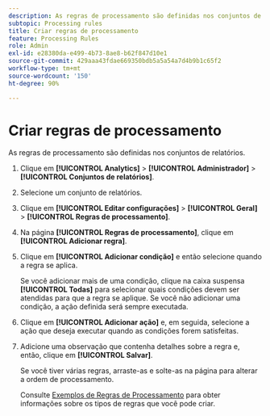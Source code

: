 ```yaml
---
description: As regras de processamento são definidas nos conjuntos de relatórios.
subtopic: Processing rules
title: Criar regras de processamento
feature: Processing Rules
role: Admin
exl-id: e28380da-e499-4b73-8ae8-b62f847d10e1
source-git-commit: 429aaa43fdae669350bdb5a5a54a7d4b9b1c65f2
workflow-type: tm+mt
source-wordcount: '150'
ht-degree: 90%

---
```


# Criar regras de processamento

As regras de processamento são definidas nos conjuntos de relatórios.

1. Clique em **[!UICONTROL Analytics]** > **[!UICONTROL Administrador]** > **[!UICONTROL Conjuntos de relatórios]**.
1. Selecione um conjunto de relatórios.
1. Clique em **[!UICONTROL Editar configurações]** > **[!UICONTROL Geral]** > **[!UICONTROL Regras de processamento]**.
1. Na página **[!UICONTROL Regras de processamento]**, clique em **[!UICONTROL Adicionar regra]**.
1. Clique em **[!UICONTROL Adicionar condição]** e então selecione quando a regra se aplica.

   Se você adicionar mais de uma condição, clique na caixa suspensa **[!UICONTROL Todas]** para selecionar quais condições devem ser atendidas para que a regra se aplique. Se você não adicionar uma condição, a ação definida será sempre executada.

1. Clique em **[!UICONTROL Adicionar ação]** e, em seguida, selecione a ação que deseja executar quando as condições forem satisfeitas.
1. Adicione uma observação que contenha detalhes sobre a regra e, então, clique em **[!UICONTROL Salvar]**.

   Se você tiver várias regras, arraste-as e solte-as na página para alterar a ordem de processamento.

   Consulte [Exemplos de Regras de Processamento](/help/admin/admin/c-manage-report-suites/c-edit-report-suites/general/c-processing-rules/processing-rules-examples/processing-rules-examples.md) para obter informações sobre os tipos de regras que você pode criar.
